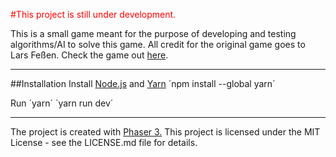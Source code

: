 <span style="color:red">#This project is still under development.</span>

This is a small game meant for the purpose of developing and testing algorithms/AI to solve this game.
All credit for the original game goes to Lars Feßen. Check the game out [here](https://play.google.com/store/apps/details?id=com.kila.zahlenspiel2.lars).

---

##Installation
Install [Node.js](https://nodejs.org/en/) 
and [Yarn](https://classic.yarnpkg.com/en/docs/install#windows-stable)
´npm install --global yarn´

Run
´yarn´
´yarn run dev´

---

The project is created with [Phaser 3.](https://github.com/photonstorm/phaser)
This project is licensed under the MIT License - see the LICENSE.md file for details.